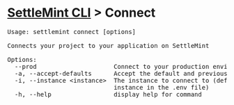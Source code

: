 <h1 id="home"><a href="../settlemint.md">SettleMint CLI</a> > Connect</h1>

<pre>Usage: settlemint connect [options]

Connects your project to your application on SettleMint

Options:
  --prod                     Connect to your production environment
  -a, --accept-defaults      Accept the default and previously set values
  -i, --instance &lt;instance&gt;  The instance to connect to (defaults to the
                             instance in the .env file)
  -h, --help                 display help for command
</pre>

